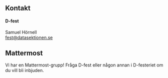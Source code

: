 ## Kontakt

#### D-fest

Samuel Hörnell</br>
[fest@datasektionen.se](mailto:fest@datasektionen.se)

## Mattermost

Vi har en Mattermost-grupp! Fråga D-fest eller någon annan i D-festeriet om du vill bli inbjuden.
